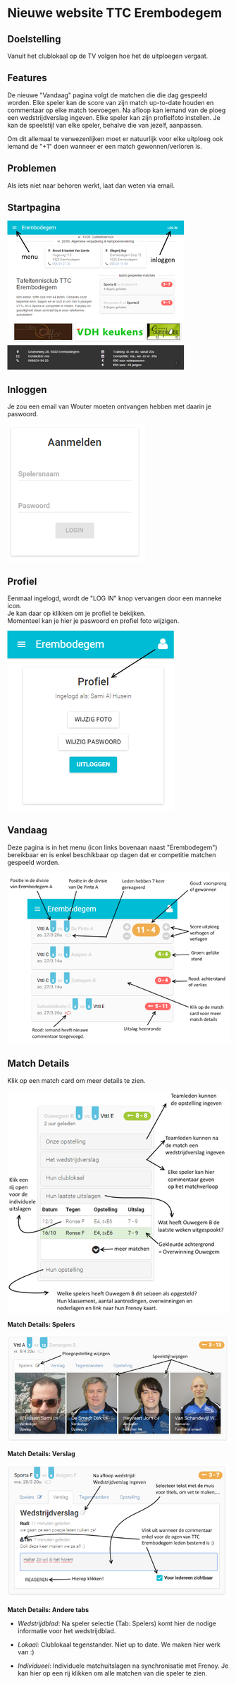 Nieuwe website TTC Erembodegem
==============================
Doelstelling
------------
Vanuit het clublokaal op de TV volgen hoe het de uitploegen vergaat.

Features
--------
De nieuwe "Vandaag" pagina volgt de matchen die die dag gespeeld worden.
Elke speler kan de score van zijn match up-to-date houden en commentaar op elke match toevoegen.
Na afloop kan iemand van de ploeg een wedstrijdverslag ingeven.
Elke speler kan zijn profielfoto instellen.
Je kan de speelstijl van elke speler, behalve die van jezelf, aanpassen.

Om dit allemaal te verwezenlijken moet er natuurlijk voor elke uitploeg ook iemand de "+1" doen wanneer er een match gewonnen/verloren is.

Problemen
---------
Als iets niet naar behoren werkt, laat dan weten via email.

Startpagina
-----------
![](img/intro.png)

Inloggen
--------
Je zou een email van Wouter moeten ontvangen hebben met daarin je paswoord.

![](img/login.png)

Profiel
-------
Eenmaal ingelogd, wordt de "LOG IN" knop vervangen door een manneke icon.  
Je kan daar op klikken om je profiel te bekijken.  
Momenteel kan je hier je paswoord en profiel foto wijzigen.  

![](img/profile.png)


Vandaag
-------
Deze pagina is in het menu (icon links bovenaan naast "Erembodegem") bereikbaar en is enkel beschikbaar op dagen dat er competitie matchen gespeeld worden.

![](img/matches-today.png)

Match Details
-------------
Klik op een match card om meer details te zien.  

![](img/match-tabs.png)


**Match Details: Spelers** 

![](img/match-players.png)

**Match Details: Verslag**

![](img/match-report.png) 

**Match Details: Andere tabs**  

* _Wedstrijdblad_: Na speler selectie (Tab: Spelers) komt hier de nodige informatie voor het wedstrijdblad.  

* _Lokaal_: Clublokaal tegenstander. Niet up to date. We maken hier werk van :)

* _Individueel_: Individuele matchuitslagen na synchronisatie met Frenoy. Je kan hier op een rij klikken om alle matchen van die speler te zien.